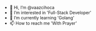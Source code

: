 - 👋 Hi, I’m @vaazcihoca
- 👀 I’m interested in 'Full-Stack Developer' 
- 🌱 I’m currently learning 'Golang'
- 📫 How to reach me 'With Prayer'
